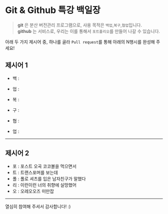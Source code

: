 # Git & Github 특강 백일장
> **git** 은 분산 버전관리 프로그램으로, 사용 목적은 `백업`,`복구`,`협업`입니다.   
> **github** 는 서비스로, 우리는 이를 통해서 `포트폴리오`를 만들어 나갈 수 있습니다.

아래 두 가지 제시어 중, 하나를 골라 `Pull request`를 통해 아래의 N행시를 완성해 주세요!

## 제시어 1
- 백 : 
- 업 : 

- 복 : 
- 구 : 

- 협 : 
- 업 : 

---
## 제시어 2
- 포 : 포스트 오곡 코코볼을 먹으면서
- 트 : 트랜스포머를 보는데
- 폴 : 폴로 셔츠를 입은 남자친구가 말했다
- 리 : 이런이런 너의 취향에 실망했어
- 오 : 오레오오즈 미만잡

---
열심히 참여해 주셔서 감사합니다! :)